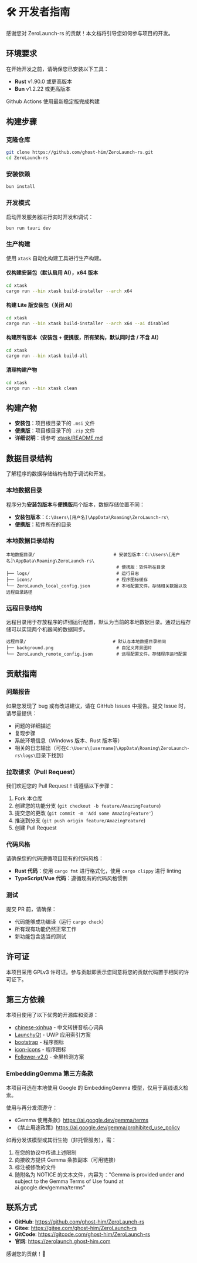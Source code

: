 # 🛠️ 开发者指南

感谢您对 ZeroLaunch-rs 的贡献！本文档将引导您如何参与项目的开发。

## 环境要求

在开始开发之前，请确保您已安装以下工具：

* **Rust** v1.90.0 或更高版本
* **Bun** v1.2.22 或更高版本

Github Actions 使用最新稳定版完成构建

## 构建步骤

### 克隆仓库

```bash
git clone https://github.com/ghost-him/ZeroLaunch-rs.git
cd ZeroLaunch-rs
```

### 安装依赖

```bash
bun install
```

### 开发模式

启动开发服务器进行实时开发和调试：

```bash
bun run tauri dev
```

### 生产构建

使用 `xtask` 自动化构建工具进行生产构建。

#### 仅构建安装包（默认启用 AI），x64 版本

```bash
cd xtask
cargo run --bin xtask build-installer --arch x64
```

#### 构建 Lite 版安装包（关闭 AI）

```bash
cd xtask
cargo run --bin xtask build-installer --arch x64 --ai disabled
```

#### 构建所有版本（安装包 + 便携版，所有架构，默认同时含 / 不含 AI）

```bash
cd xtask
cargo run --bin xtask build-all
```

#### 清理构建产物

```bash
cd xtask
cargo run --bin xtask clean
```

## 构建产物

- **安装包**：项目根目录下的 `.msi` 文件
- **便携版**：项目根目录下的 `.zip` 文件
- **详细说明**：请参考 [xtask/README.md](xtask/README.md)

## 数据目录结构

了解程序的数据存储结构有助于调试和开发。

### 本地数据目录

程序分为**安装包版本**与**便携版**两个版本，数据存储位置不同：

- **安装包版本**：`C:\Users\[用户名]\AppData\Roaming\ZeroLaunch-rs\`
- **便携版**：软件所在的目录

### 本地数据目录结构

```
本地数据目录/                              # 安装包版本：C:\Users\[用户名]\AppData\Roaming\ZeroLaunch-rs\
                                          # 便携版：软件所在目录
├── logs/                                 # 运行日志
├── icons/                                # 程序图标缓存
└── ZeroLaunch_local_config.json          # 本地配置文件，存储相关数据以及远程目录路径
```

### 远程目录结构

远程目录用于存放程序的详细运行配置，默认为当前的本地数据目录。通过远程存储可以实现两个机器间的数据同步。

```
远程目录/                                 # 默认与本地数据目录相同
├── background.png                        # 自定义背景图片
└── ZeroLaunch_remote_config.json         # 远程配置文件，存储程序运行配置
```

## 贡献指南

### 问题报告

如果您发现了 bug 或有改进建议，请在 GitHub Issues 中报告。提交 Issue 时，请尽量提供：

- 问题的详细描述
- 复现步骤
- 系统环境信息（Windows 版本、Rust 版本等）
- 相关的日志输出（可在`C:\Users\[username]\AppData\Roaming\ZeroLaunch-rs\logs\`目录下找到）

### 拉取请求（Pull Request）

我们欢迎您的 Pull Request！请遵循以下步骤：

1. Fork 本仓库
2. 创建您的功能分支 (`git checkout -b feature/AmazingFeature`)
3. 提交您的更改 (`git commit -m 'Add some AmazingFeature'`)
4. 推送到分支 (`git push origin feature/AmazingFeature`)
5. 创建 Pull Request

### 代码风格

请确保您的代码遵循项目现有的代码风格：

- **Rust 代码**：使用 `cargo fmt` 进行格式化，使用 `cargo clippy` 进行 linting
- **TypeScript/Vue 代码**：遵循现有的代码风格惯例

### 测试

提交 PR 前，请确保：

- 代码能够成功编译（运行 `cargo check`）
- 所有现有功能仍然正常工作
- 新功能包含适当的测试

## 许可证

本项目采用 GPLv3 许可证。参与贡献即表示您同意将您的贡献代码置于相同的许可证下。

## 第三方依赖

本项目使用了以下优秀的开源库和资源：

- [chinese-xinhua](https://github.com/pwxcoo/chinese-xinhua) - 中文转拼音核心词典
- [LaunchyQt](https://github.com/samsonwang/LaunchyQt) - UWP 应用索引方案
- [bootstrap](https://icons.bootcss.com/) - 程序图标
- [icon-icons](https://icon-icons.com/zh/) - 程序图标
- [Follower-v2.0](https://github.com/MrBeanCpp/Follower-v2.0) - 全屏检测方案

### EmbeddingGemma 第三方条款

本项目可选在本地使用 Google 的 EmbeddingGemma 模型，仅用于离线语义检索。

使用与再分发须遵守：

- 《Gemma 使用条款》https://ai.google.dev/gemma/terms
- 《禁止用途政策》https://ai.google.dev/gemma/prohibited_use_policy

如再分发该模型或其衍生物（非托管服务），需：

1. 在您的协议中传递上述限制
2. 向接收方提供 Gemma 条款副本（可用链接）
3. 标注被修改的文件
4. 随附名为 NOTICE 的文本文件，内容为："Gemma is provided under and subject to the Gemma Terms of Use found at ai.google.dev/gemma/terms"

## 联系方式

- **GitHub**: https://github.com/ghost-him/ZeroLaunch-rs
- **Gitee**: https://gitee.com/ghost-him/ZeroLaunch-rs
- **GitCode**: https://gitcode.com/ghost-him/ZeroLaunch-rs
- **官网**: https://zerolaunch.ghost-him.com

感谢您的贡献！🙏
